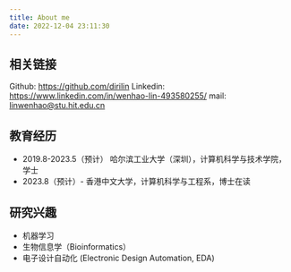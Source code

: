 ```yaml
---
title: About me
date: 2022-12-04 23:11:30
---
```


## 相关链接

Github: https://github.com/dirilin
Linkedin: https://www.linkedin.com/in/wenhao-lin-493580255/
mail: [linwenhao@stu.hit.edu.cn](mailto:linwenhao@stu.hit.edu.cn)

## 教育经历

+ 2019.8-2023.5（预计） 哈尔滨工业大学（深圳），计算机科学与技术学院，学士
+ 2023.8（预计）- 香港中文大学，计算机科学与工程系，博士在读

## 研究兴趣

+ 机器学习
+ 生物信息学（Bioinformatics）
+ 电子设计自动化 (Electronic Design Automation, EDA)
